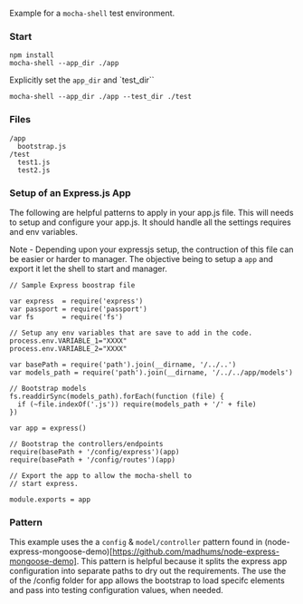 Example for a `mocha-shell` test environment.

### Start 

    npm install
    mocha-shell --app_dir ./app 

Explicitly set the `app_dir` and `test_dir``

    mocha-shell --app_dir ./app --test_dir ./test

### Files

    /app
      bootstrap.js
    /test
      test1.js
      test2.js

### Setup of an Express.js App
The following are helpful patterns to apply in your app.js file. This will
needs to setup and configure your app.js. It should handle all the settings
requires and env variables.

Note - Depending upon your expressjs setup, the contruction of this file can
be easier or harder to manager. The objective being to setup a `app` and 
export it let the shell to start and manager.

    // Sample Express boostrap file

    var express  = require('express')
    var passport = require('passport')
    var fs       = require('fs')

    // Setup any env variables that are save to add in the code.
    process.env.VARIABLE_1="XXXX"
    process.env.VARIABLE_2="XXXX"

    var basePath = require('path').join(__dirname, '/../..')
    var models_path = require('path').join(__dirname, '/../../app/models')

    // Bootstrap models
    fs.readdirSync(models_path).forEach(function (file) {
      if (~file.indexOf('.js')) require(models_path + '/' + file)
    })

    var app = express()

    // Bootstrap the controllers/endpoints
    require(basePath + '/config/express')(app)
    require(basePath + '/config/routes')(app)

    // Export the app to allow the mocha-shell to 
    // start express.

    module.exports = app

### Pattern
This example uses the a `config` & `model/controller` pattern
found in (node-express-mongoose-demo)[https://github.com/madhums/node-express-mongoose-demo].
This pattern is helpful because it splits the express app configuration
into separate paths to dry out the requirements. The use the of the /config
folder for app allows the bootstrap to load specifc elements and pass into 
testing configuration values, when needed.